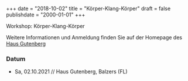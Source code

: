 ﻿+++
date = "2018-10-02"
title = "Körper-Klang-Körper"
draft = false
publishdate = "2000-01-01"
+++

Workshop: Körper-Klang-Körper

Weitere Informationen und Anmeldung finden Sie auf der Homepage des [Haus Gutenberg](https://www.haus-gutenberg.li/Veranstaltungen/Details/EventId/6193/Klang-Korper-Klang)


### Datum

* Sa, 02.10.2021 // Haus Gutenberg, Balzers (FL)
